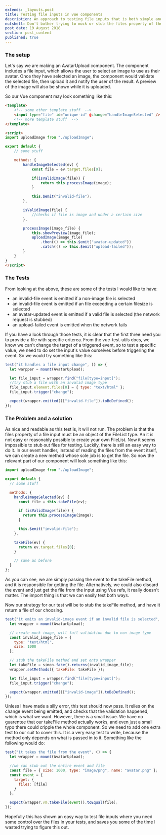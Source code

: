 ```yaml
---
extends: _layouts.post
title: Testing file inputs in vue components
description: An approach to testing file inputs that is both simple and effective
nutshell: Don't bother trying to mock or stub the files property of the file input. Rather add a method that can be both stubbed and tested, and allows you to test with your own file objects.
post_date: 19 August 2018
section: post_content
published: true
---
```


<h3 class="font-sans text-sm">The setup</h3>

Let's say we are making an AvatarUpload component. The component includes a file input, which allows the user to select an image to use as their avatar. Once they have selected an image, the component would validate the selected file, then upload it and notify the user of the result. A preview of the image will also be shown while it is uploaded.

So our Vue component may look something like this:

```html
<template>
    <!-- some other template stuff  -->
    <input type="file" id="unique-id" @change="handleImageSelected" />
    <!-- more template stuff  -->
</template>

<script>
import uploadImage from "./uploadImage";

export default {
    // some stuff

    methods: {
        handleImageSelected(ev) {
            const file = ev.target.files[0];

            if(isValidImage(file)) {
                return this.processImage(image);
            }

            this.$emit("invalid-file");
        },

        isValidImage(file) {
            //checks if file is image and under a certain size
        },

        processImage(image_file) {
            this.showPreview(image_file);
            uploadImage(image_file)
                .then(() => this.$emit("avatar-updated"))
                .catch(() => this.$emit("upload-failed"));
        }
    }
}
</script>
```

<h3 class="font-sans text-sm">The Tests</h3>

From looking at the above, these are some of the tests I would like to have:

- an invalid-file event is emitted if a non-image file is selected
- an invalid-file event is emitted if an file exceeding a certain filesize is selected
- an avatar-updated event is emitted if a valid file is selected (the network request is stubbed)
- an upload-failed event is emitted when the network fails

If you have a look through those tests, it is clear that the first three need you to provide a file with specific criterea. From the vue-test-utils docs, we know we can't change the target of a triggered event, so to test a specific value, we need to do set the input's value ourselves before triggering the event. So we would try something like this:

```js
test("it handles a file input change", () => {
  let warpper = mount(AvatarUpload);

  let file_input = wrapper.find("file[type=input]");
  //try stub a file with an invalid image type
  file_input.element.files[0] = { type: "text/html" };
  file_input.trigger("change");

  expect(wrapper.emitted()["invalid-file"]).toBeDefined();
});
```

<h3 class="font-sans text-sm">The Problem and a solution</h3>

As nice and readable as this test is, it will not run. The problem is that the files property of a file input must be an object of the FileList type. An it is not easy or reasonably possible to create your own FileList. Now it seems impossible to stub out files for testing. Luckily, there is still an easy way to do it. In our event handler, instead of reading the files from the event itself, we can create a new method whose sole job is to get the file. So now the relevant part of our component will look something like this:

```js
import uploadImage from "./uploadImage";

export default {
  // some stuff

  methods: {
    handleImageSelected(ev) {
      const file = this.takeFile(ev);

      if (isValidImage(file)) {
        return this.processImage(image);
      }

      this.$emit("invalid-file");
    },

    takeFile(ev) {
      return ev.target.files[0];
    }

    // same as before
  }
};
```

As you can see, we are simply passing the event to the takeFile method, and it is responsible for getting the file. Alternatively, we could also discard the event and just get the file from the input using Vue refs, it really doesn't matter. The import thing is that we can easily test both ways.

Now our strategy for our test will be to stub the takeFile method, and have it return a file of our choosing.

```js
test("it emits an invalid-image event if an invalid file is selected", () => {
  let wrapper = mount(AvatarUpload);

  // create mock image, will fail validation due to non image type
  const invalid_image_file = {
    type: "text/html",
    size: 1000
  };

  // stub the takeFile method and set onto wrapper
  let takeFile = sinon.fake().returns(invalid_image_file);
  wrapper.setMethods({ takeFile: takeFile });

  let file_input = wrapper.find("file[type=input]");
  file_input.trigger("change");

  expect(wrapper.emitted()["invalid-image"]).toBeDefined();
});
```

Unless I have made a silly error, this test should now pass. It relies on the change event being emitted, and checks that the validation happened, which is what we want. However, there is a small issue. We have no guarentee that our takeFile method actually works, and even just a small typo there could cripple the whole component. So we need to add one extra test to our suit to cover this. It is a very easy test to write, because the method only depends on what is passed in to it. Something like the following would do:

```js
test("it takes the file from the event", () => {
  let wrapper = mount(AvatarUpload);

  //we can stub out the entire event and file
  const file = { size: 1000, type: "image/png", name: "avatar.png" };
  const event = {
    target: {
      files: [file]
    }
  };

  expect(wrapper.vm.takeFile(event)).toEqual(file);
});
```

Hopefully this has shown an easy way to test file inputs where you need some control over the files in your tests, and saves you some of the time I wasted trying to figure this out.
